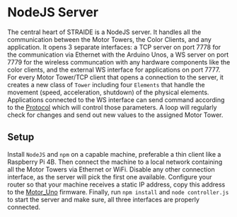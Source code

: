# NodeJS Server

The central heart of STRAIDE is a NodeJS server. It handles all the communication between the Motor Towers, the Color Clients, and any application. It opens 3 separate interfaces: a TCP server on port 7778 for the communication via Ethernet with the Arduino Unos, a WS server on port 7779 for the wireless communcation with any hardware components like the color clients, and the external WS interface for applications on port 7777.
For every Motor Tower/TCP client that opens a connection to the server, it creates a new class of `Tower` including four `Elements` that handle the movement (speed, acceleration, shutdown) of the physical elements. Applications connected to the WS interface can send command according to the [Protocol](../../Hardware/protocol.md) which will control those parameters.
A loop will regularly check for changes and send out new values to the assigned Motor Tower.

## Setup
Install `NodeJS` and `npm` on a capable machine, preferable a thin client like a Raspberry Pi 4B. Then connect the machine to a local network containing all the Motor Towers via Ethernet or WiFi. Disable any other connection interface, as the server will pick the first one available. Configure your router so that your machine receives a static IP address, copy this address to the [Motor_Uno](../Motor_Uno) firmware. Finally, run `npm install` and `node controller.js` to start the server and make sure, all three interfaces are properly connected.
